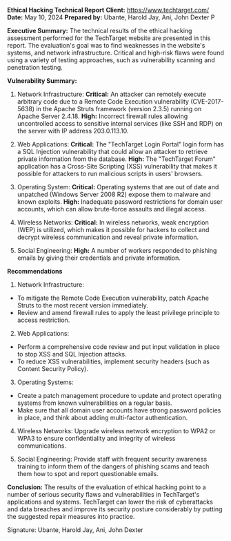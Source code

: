 **Ethical Hacking Technical Report**
**Client:** https://www.techtarget.com/
**Date:** May 10, 2024
**Prepared by:** Ubante, Harold Jay, Ani, John Dexter P

**Executive Summary:**
The technical results of the ethical hacking assessment performed for the TechTarget website are presented in this report. The evaluation's goal was to find weaknesses in the website's systems, and network infrastructure. Critical and high-risk flaws were found using a variety of testing approaches, such as vulnerability scanning and penetration testing. 

**Vulnerability Summary:**
1. Network Infrastructure: 
**Critical:** An attacker can remotely execute arbitrary code due to a Remote Code Execution vulnerability (CVE-2017-5638) in the Apache Struts framework (version 2.3.5) running on Apache Server 2.4.18.
**High:** Incorrect firewall rules allowing uncontrolled access to sensitive internal services (like SSH and RDP) on the server with IP address 203.0.113.10.

2. Web Applications:
**Critical:** The "TechTarget Login Portal" login form has a SQL Injection vulnerability that could allow an attacker to retrieve private information from the database.
**High:** The "TechTarget Forum" application has a Cross-Site Scripting (XSS) vulnerability that makes it possible for attackers to run malicious scripts in users' browsers.

3. Operating System:
**Critical:** Operating systems that are out of date and unpatched (Windows Server 2008 R2) expose them to malware and known exploits.
**High:** Inadequate password restrictions for domain user accounts, which can allow brute-force assaults and illegal access.

4. Wireless Networks:
**Critical:** In wireless networks, weak encryption (WEP) is utilized, which makes it possible for hackers to collect and decrypt wireless communication and reveal private information.

5. Social Engineering:
**High:** A number of workers responded to phishing emails by giving their credentials and private information.

**Recommendations**
1. Network Infrastructure:
- To mitigate the Remote Code Execution vulnerability, patch Apache Struts to the most recent version immediately.  
- Review and amend firewall rules to apply the least privilege principle to access restriction.
2. Web Applications:
- Perform a comprehensive code review and put input validation in place to stop XSS and SQL Injection attacks.  
- To reduce XSS vulnerabilities, implement security headers (such as Content Security Policy).

3. Operating Systems:
- Create a patch management procedure to update and protect operating systems from known vulnerabilities on a regular basis.  
- Make sure that all domain user accounts have strong password policies in place, and think about adding multi-factor authentication. 

4. Wireless Networks:
Upgrade wireless network encryption to WPA2 or WPA3 to ensure confidentiality and integrity of wireless communications.

5. Social Engineering:
Provide staff with frequent security awareness training to inform them of the dangers of phishing scams and teach them how to spot and report questionable emails. 

**Conclusion:**
The results of the evaluation of ethical hacking point to a number of serious security flaws and vulnerabilities in TechTarget's applications and systems. TechTarget can lower the risk of cyberattacks and data breaches and improve its security posture considerably by putting the suggested repair measures into practice.

Signature:
 Ubante, Harold Jay, 
Ani, John Dexter
